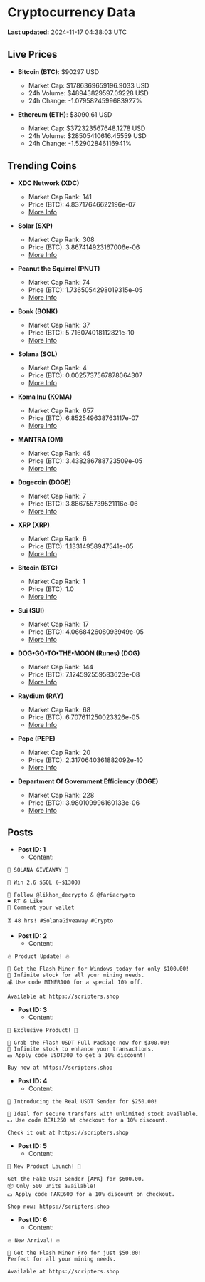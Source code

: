 # Cryptocurrency Data

**Last updated:** 2024-11-17 04:38:03 UTC

## Live Prices
- **Bitcoin (BTC)**: $90297 USD
  - Market Cap: $1786369659196.9033 USD
  - 24h Volume: $48943829597.09228 USD
  - 24h Change: -1.0795824599683927%

- **Ethereum (ETH)**: $3090.61 USD
  - Market Cap: $372323567648.1278 USD
  - 24h Volume: $28505410616.45559 USD
  - 24h Change: -1.52902846116941%

## Trending Coins
- **XDC Network (XDC)**
  - Market Cap Rank: 141
  - Price (BTC): 4.83717646622196e-07
  - [More Info](https://www.coingecko.com/en/coins/xdc-network)

- **Solar (SXP)**
  - Market Cap Rank: 308
  - Price (BTC): 3.867414923167006e-06
  - [More Info](https://www.coingecko.com/en/coins/solar-2)

- **Peanut the Squirrel (PNUT)**
  - Market Cap Rank: 74
  - Price (BTC): 1.7365054298019315e-05
  - [More Info](https://www.coingecko.com/en/coins/peanut-the-squirrel)

- **Bonk (BONK)**
  - Market Cap Rank: 37
  - Price (BTC): 5.716074018112821e-10
  - [More Info](https://www.coingecko.com/en/coins/bonk)

- **Solana (SOL)**
  - Market Cap Rank: 4
  - Price (BTC): 0.0025737567878064307
  - [More Info](https://www.coingecko.com/en/coins/solana)

- **Koma Inu (KOMA)**
  - Market Cap Rank: 657
  - Price (BTC): 6.852549638763117e-07
  - [More Info](https://www.coingecko.com/en/coins/koma-inu)

- **MANTRA (OM)**
  - Market Cap Rank: 45
  - Price (BTC): 3.438286788723509e-05
  - [More Info](https://www.coingecko.com/en/coins/mantra)

- **Dogecoin (DOGE)**
  - Market Cap Rank: 7
  - Price (BTC): 3.886755739521116e-06
  - [More Info](https://www.coingecko.com/en/coins/dogecoin)

- **XRP (XRP)**
  - Market Cap Rank: 6
  - Price (BTC): 1.13314958947541e-05
  - [More Info](https://www.coingecko.com/en/coins/xrp)

- **Bitcoin (BTC)**
  - Market Cap Rank: 1
  - Price (BTC): 1.0
  - [More Info](https://www.coingecko.com/en/coins/bitcoin)

- **Sui (SUI)**
  - Market Cap Rank: 17
  - Price (BTC): 4.066842608093949e-05
  - [More Info](https://www.coingecko.com/en/coins/sui)

- **DOG•GO•TO•THE•MOON (Runes) (DOG)**
  - Market Cap Rank: 144
  - Price (BTC): 7.124592559583623e-08
  - [More Info](https://www.coingecko.com/en/coins/dog-go-to-the-moon-runes-2)

- **Raydium (RAY)**
  - Market Cap Rank: 68
  - Price (BTC): 6.707611250023326e-05
  - [More Info](https://www.coingecko.com/en/coins/raydium)

- **Pepe (PEPE)**
  - Market Cap Rank: 20
  - Price (BTC): 2.3170640361882092e-10
  - [More Info](https://www.coingecko.com/en/coins/pepe)

- **Department Of Government Efficiency (DOGE)**
  - Market Cap Rank: 228
  - Price (BTC): 3.980109996160133e-06
  - [More Info](https://www.coingecko.com/en/coins/department-of-government-efficiency)

## Posts
- **Post ID: 1**
  - Content:
```
🚀 SOLANA GIVEAWAY 🚀

🎁 Win 2.6 $SOL (~$1300)

🤝 Follow @likhon_decrypto & @fariacrypto
❤️ RT & Like
💬 Comment your wallet

⏳ 48 hrs! #SolanaGiveaway #Crypto
```

- **Post ID: 2**
  - Content:
```
🔥 Product Update! 🔥

🚀 Get the Flash Miner for Windows today for only $100.00!
🔋 Infinite stock for all your mining needs.
💰 Use code MINER100 for a special 10% off.

Available at https://scripters.shop
```

- **Post ID: 3**
  - Content:
```
🎁 Exclusive Product! 🎁

💸 Grab the Flash USDT Full Package now for $300.00!
🎉 Infinite stock to enhance your transactions.
💵 Apply code USDT300 to get a 10% discount!

Buy now at https://scripters.shop
```

- **Post ID: 4**
  - Content:
```
💎 Introducing the Real USDT Sender for $250.00!

💼 Ideal for secure transfers with unlimited stock available.
💵 Use code REAL250 at checkout for a 10% discount.

Check it out at https://scripters.shop
```

- **Post ID: 5**
  - Content:
```
🚀 New Product Launch! 🚀

Get the Fake USDT Sender [APK] for $600.00.
📦 Only 500 units available!
💵 Apply code FAKE600 for a 10% discount on checkout.

Shop now: https://scripters.shop
```

- **Post ID: 6**
  - Content:
```
🔥 New Arrival! 🔥

💸 Get the Flash Miner Pro for just $50.00!
Perfect for all your mining needs.

Available at https://scripters.shop
```

